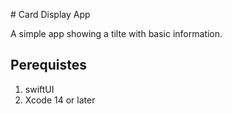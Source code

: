 # Card Display App 

A simple app showing a tilte with basic information. 

## Perequistes 

1. swiftUI 
2. Xcode 14 or later 
